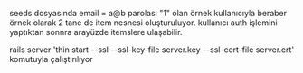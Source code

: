 seeds dosyasında email = a@b parolası "1" olan örnek kullanıcıyla beraber örnek olarak 2 tane de item nesnesi oluşturuluyor. kullanıcı auth işlemini yaptıktan sonnra arayüzde itemslere ulaşabilir.

rails server 'thin start --ssl --ssl-key-file server.key --ssl-cert-file server.crt' komutuyla çalıştırılıyor
